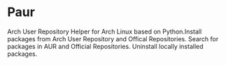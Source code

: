 # Paur
Arch User Repository Helper for Arch Linux based on Python.Install packages from Arch User Repository and Offical Repositories. Search for packages in AUR and Official Repositories. Uninstall locally installed packages. 